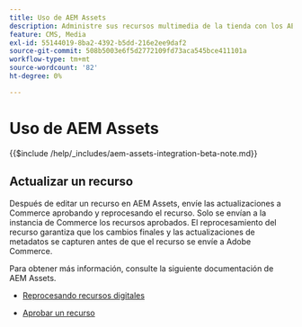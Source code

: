 ```yaml
---
title: Uso de AEM Assets
description: Administre sus recursos multimedia de la tienda con los AEM Assets.
feature: CMS, Media
exl-id: 55144019-8ba2-4392-b5dd-216e2ee9daf2
source-git-commit: 508b5003e6f5d2772109fd73aca545bce411101a
workflow-type: tm+mt
source-wordcount: '82'
ht-degree: 0%

---
```


# Uso de AEM Assets

{{$include /help/_includes/aem-assets-integration-beta-note.md}}

<!--In ACAP-844, this topic was linked to from the Commerce Admin products images and videos when the Assets integration is enabled. If the URL to the topic changes, be sure to add a redirect.-->

## Actualizar un recurso

Después de editar un recurso en AEM Assets, envíe las actualizaciones a Commerce aprobando y reprocesando el recurso. Solo se envían a la instancia de Commerce los recursos aprobados. El reprocesamiento del recurso garantiza que los cambios finales y las actualizaciones de metadatos se capturen antes de que el recurso se envíe a Adobe Commerce.

Para obtener más información, consulte la siguiente documentación de AEM Assets.

- [Reprocesando recursos digitales](https://experienceleague.adobe.com/en/docs/experience-manager-cloud-service/content/assets/manage/reprocessing)

- [Aprobar un recurso](https://experienceleague.adobe.com/en/docs/experience-manager-cloud-service/content/assets/dynamicmedia/dynamic-media-open-apis/approve-assets)
